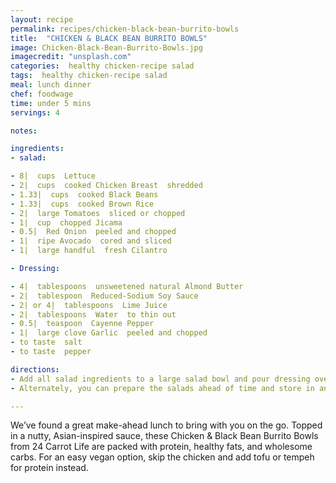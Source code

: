 ```yaml
---
layout: recipe
permalink: recipes/chicken-black-bean-burrito-bowls
title:  "CHICKEN & BLACK BEAN BURRITO BOWLS"
image: Chicken-Black-Bean-Burrito-Bowls.jpg
imagecredit: "unsplash.com"
categories:  healthy chicken-recipe salad
tags:  healthy chicken-recipe salad
meal: lunch dinner
chef: foodwage
time: under 5 mins
servings: 4

notes:

ingredients:
- salad:

- 8|  cups  Lettuce
- 2|  cups  cooked Chicken Breast  shredded
- 1.33|  cups  cooked Black Beans
- 1.33|  cups  cooked Brown Rice
- 2|  large Tomatoes  sliced or chopped
- 1|  cup  chopped Jicama
- 0.5|  Red Onion  peeled and chopped
- 1|  ripe Avocado  cored and sliced
- 1|  large handful  fresh Cilantro

- Dressing:

- 4|  tablespoons  unsweetened natural Almond Butter
- 2|  tablespoon  Reduced-Sodium Soy Sauce
- 2| or 4|  tablespoons  Lime Juice
- 2|  tablespoons  Water  to thin out
- 0.5|  teaspoon  Cayenne Pepper
- 1|  large clove Garlic  peeled and chopped
- to taste  salt
- to taste  pepper

directions:
- Add all salad ingredients to a large salad bowl and pour dressing over right before serving. Toss to coat completely and serve immediately.
- Alternately, you can prepare the salads ahead of time and store in an airtight container in the fridge and toss in the dressing right before eating.

---
```


We’ve found a great make-ahead lunch to bring with you on the go. Topped in a nutty, Asian-inspired sauce, these Chicken & Black Bean Burrito Bowls from 24 Carrot Life are packed with protein, healthy fats, and wholesome carbs. For an easy vegan option, skip the chicken and add tofu or tempeh for protein instead.